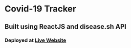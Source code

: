 # Covid-19 Tracker
## Built using ReactJS and disease.sh API
### Deployed at [Live Website](https://covid19tracker-kj.netlify.app)
